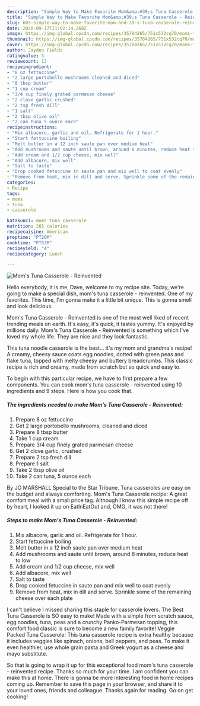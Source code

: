 ```yaml
---
description: "Simple Way to Make Favorite Mom&amp;#39;s Tuna Casserole - Reinvented"
title: "Simple Way to Make Favorite Mom&amp;#39;s Tuna Casserole - Reinvented"
slug: 603-simple-way-to-make-favorite-mom-and-39-s-tuna-casserole-reinvented
date: 2020-09-17T21:02:14.268Z
image: https://img-global.cpcdn.com/recipes/35784265/751x532cq70/moms-tuna-casserole-reinvented-recipe-main-photo.jpg
thumbnail: https://img-global.cpcdn.com/recipes/35784265/751x532cq70/moms-tuna-casserole-reinvented-recipe-main-photo.jpg
cover: https://img-global.cpcdn.com/recipes/35784265/751x532cq70/moms-tuna-casserole-reinvented-recipe-main-photo.jpg
author: Jayden Fields
ratingvalue: 3
reviewcount: 13
recipeingredient:
- "8 oz fettuccine"
- "2 large portobello mushrooms cleaned and diced"
- "8 tbsp butter"
- "1 cup cream"
- "3/4 cup finely grated parmesan cheese"
- "2 clove garlic crushed"
- "2 tsp fresh dill"
- "1 salt"
- "2 tbsp olive oil"
- "2 can tuna 5 ounce each"
recipeinstructions:
- "Mix albacore, garlic and oil. Refrigerate for 1 hour."
- "Start fettuccine boiling"
- "Melt butter in a 12 inch saute pan over medium heat"
- "Add mushrooms and saute until brown, around 8 minutes, reduce heat to low"
- "Add cream and 1/2 cup cheese, mix well"
- "Add albacore, mix well"
- "Salt to taste"
- "Drop cooked fetuccine in saute pan and mix well to coat evenly"
- "Remove from heat, mix in dill and serve. Sprinkle some of the remaining cheese over each plate"
categories:
- Recipe
tags:
- moms
- tuna
- casserole

katakunci: moms tuna casserole 
nutrition: 265 calories
recipecuisine: American
preptime: "PT20M"
cooktime: "PT53M"
recipeyield: "4"
recipecategory: Lunch

---
```



![Mom&#39;s Tuna Casserole - Reinvented](https://img-global.cpcdn.com/recipes/35784265/751x532cq70/moms-tuna-casserole-reinvented-recipe-main-photo.jpg)

Hello everybody, it is me, Dave, welcome to my recipe site. Today, we're going to make a special dish, mom&#39;s tuna casserole - reinvented. One of my favorites. This time, I'm gonna make it a little bit unique. This is gonna smell and look delicious.

Mom&#39;s Tuna Casserole - Reinvented is one of the most well liked of recent trending meals on earth. It's easy, it's quick, it tastes yummy. It's enjoyed by millions daily. Mom&#39;s Tuna Casserole - Reinvented is something which I've loved my whole life. They are nice and they look fantastic.

This tuna noodle casserole is the best… it&#39;s my mom and grandma&#39;s recipe! A creamy, cheesy sauce coats egg noodles, dotted with green peas and flake tuna, topped with melty cheesy and buttery breadcrumbs. This classic recipe is rich and creamy, made from scratch but so quick and easy to.


To begin with this particular recipe, we have to first prepare a few components. You can cook mom&#39;s tuna casserole - reinvented using 10 ingredients and 9 steps. Here is how you cook that.

<!--inarticleads1-->

##### The ingredients needed to make Mom&#39;s Tuna Casserole - Reinvented:

1. Prepare 8 oz fettuccine
1. Get 2 large portobello mushrooms, cleaned and diced
1. Prepare 8 tbsp butter
1. Take 1 cup cream
1. Prepare 3/4 cup finely grated parmesan cheese
1. Get 2 clove garlic, crushed
1. Prepare 2 tsp fresh dill
1. Prepare 1 salt
1. Take 2 tbsp olive oil
1. Take 2 can tuna, 5 ounce each


By JO MARSHALL Special to the Star Tribune. Tuna casseroles are easy on the budget and always comforting. Mom&#39;s Tuna Casserole recipe: A great comfort meal with a small price tag. Although I know this simple recipe off by heart, I looked it up on EatInEatOut and, OMG, it was not there! 

<!--inarticleads2-->

##### Steps to make Mom&#39;s Tuna Casserole - Reinvented:

1. Mix albacore, garlic and oil. Refrigerate for 1 hour.
1. Start fettuccine boiling
1. Melt butter in a 12 inch saute pan over medium heat
1. Add mushrooms and saute until brown, around 8 minutes, reduce heat to low
1. Add cream and 1/2 cup cheese, mix well
1. Add albacore, mix well
1. Salt to taste
1. Drop cooked fetuccine in saute pan and mix well to coat evenly
1. Remove from heat, mix in dill and serve. Sprinkle some of the remaining cheese over each plate


I can&#39;t believe I missed sharing this staple for casserole lovers. The Best Tuna Casserole is SO easy to make! Made with a simple from scratch sauce, egg noodles, tuna, peas and a crunchy Panko-Parmesan topping, this comfort food classic is sure to become a new family favorite! Veggie Packed Tuna Casserole: This tuna casserole recipe is extra healthy because it includes veggies like spinach, onions, bell peppers, and peas. To make it even healthier, use whole grain pasta and Greek yogurt as a cheese and mayo substitute. 

So that is going to wrap it up for this exceptional food mom&#39;s tuna casserole - reinvented recipe. Thanks so much for your time. I am confident you can make this at home. There is gonna be more interesting food in home recipes coming up. Remember to save this page in your browser, and share it to your loved ones, friends and colleague. Thanks again for reading. Go on get cooking!
